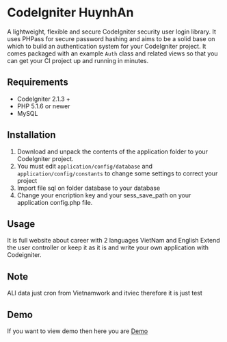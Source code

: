 CodeIgniter HuynhAn
==================

A lightweight, flexible and secure CodeIgniter security user login library. It uses PHPass for secure password hashing and aims to be a solid base on which to build an authentication system for your CodeIgniter project. It comes packaged with an example `Auth` class and related views so that you can get your CI project up and running in minutes.

Requirements
------------

* CodeIgniter 2.1.3 +
* PHP 5.1.6 or newer
* MySQL

Installation
------------

1. Download and unpack the contents of the application folder to your CodeIgniter project.
2. You must edit `application/config/database` and `application/config/constants` to change some settings to correct your project
3. Import file sql on folder database to your database
4. Change your encription key and your sess_save_path on your application config.php file.

Usage
-----

It is full website about career with 2 languages VietNam and English
Extend the user controller or keep it as it is and write your own application with Codeigniter.

Note
----
ALl data just cron from Vietnamwork and itviec therefore it is just test

Demo
----
If you want to view demo then here you are [Demo](http://vantaiduccuong.com/workspharma.dev)